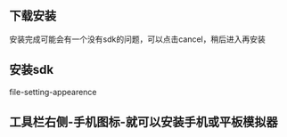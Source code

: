 ## 下载安装
安装完成可能会有一个没有sdk的问题，可以点击cancel，稍后进入再安装

## 安装sdk
file-setting-appearence

## 工具栏右侧-手机图标-就可以安装手机或平板模拟器

